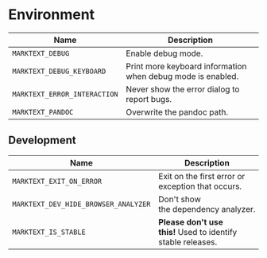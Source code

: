 # Environment

| Name                         | Description                                                 |
| ---------------------------- | ----------------------------------------------------------- |
| `MARKTEXT_DEBUG`             | Enable debug mode.                                          |
| `MARKTEXT_DEBUG_KEYBOARD`    | Print more keyboard information when debug mode is enabled. |
| `MARKTEXT_ERROR_INTERACTION` | Never show the error dialog to report bugs.                 |
| `MARKTEXT_PANDOC`            | Overwrite the pandoc path.                                  |

## Development

| Name                                 | Description                                                  |
| ------------------------------------ | ------------------------------------------------------------ |
| `MARKTEXT_EXIT_ON_ERROR`             | Exit on the first error or exception that occurs.            |
| `MARKTEXT_DEV_HIDE_BROWSER_ANALYZER` | Don't show the dependency analyzer.                          |
| `MARKTEXT_IS_STABLE`                 | **Please don't use this!** Used to identify stable releases. |
